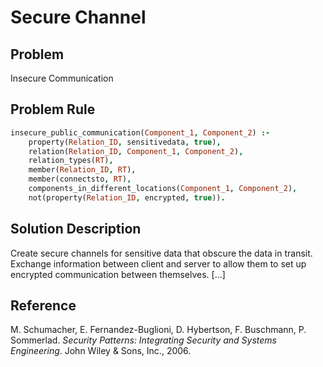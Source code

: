 # Secure Channel

## Problem
Insecure Communication

## Problem Rule

```prolog
insecure_public_communication(Component_1, Component_2) :-
	property(Relation_ID, sensitivedata, true),
	relation(Relation_ID, Component_1, Component_2),
	relation_types(RT),
	member(Relation_ID, RT),
	member(connectsto, RT),
	components_in_different_locations(Component_1, Component_2),
	not(property(Relation_ID, encrypted, true)).
```

## Solution Description
Create secure channels for sensitive data that obscure
the data in transit. Exchange information between
client and server to allow them to set up encrypted
communication between themselves. [...]

## Reference
M. Schumacher, E. Fernandez-Buglioni, D. Hybertson, F. Buschmann, P. Sommerlad. *Security Patterns: Integrating Security and Systems Engineering*. John Wiley & Sons, Inc., 2006.
